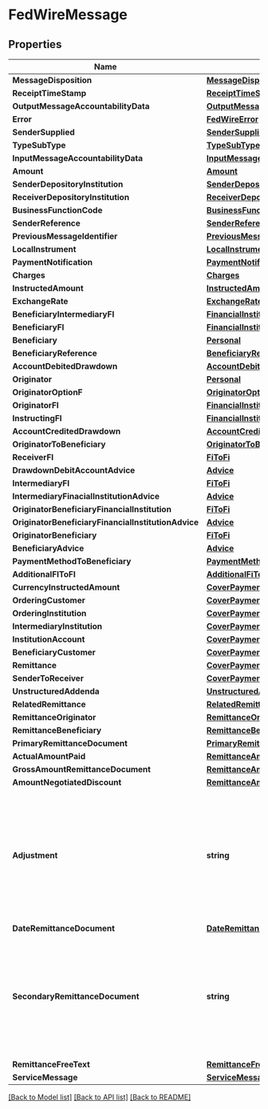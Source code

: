 # FedWireMessage

## Properties
Name | Type | Description | Notes
------------ | ------------- | ------------- | -------------
**MessageDisposition** | [**MessageDisposition**](MessageDisposition.md) |  | [optional] 
**ReceiptTimeStamp** | [**ReceiptTimeStamp**](ReceiptTimeStamp.md) |  | [optional] 
**OutputMessageAccountabilityData** | [**OutputMessageAccountabilityData**](OutputMessageAccountabilityData.md) |  | [optional] 
**Error** | [**FedWireError**](FEDWireError.md) |  | [optional] 
**SenderSupplied** | [**SenderSupplied**](SenderSupplied.md) |  | 
**TypeSubType** | [**TypeSubType**](TypeSubType.md) |  | 
**InputMessageAccountabilityData** | [**InputMessageAccountabilityData**](InputMessageAccountabilityData.md) |  | 
**Amount** | [**Amount**](Amount.md) |  | 
**SenderDepositoryInstitution** | [**SenderDepositoryInstitution**](SenderDepositoryInstitution.md) |  | 
**ReceiverDepositoryInstitution** | [**ReceiverDepositoryInstitution**](ReceiverDepositoryInstitution.md) |  | 
**BusinessFunctionCode** | [**BusinessFunctionCode**](BusinessFunctionCode.md) |  | 
**SenderReference** | [**SenderReference**](SenderReference.md) |  | [optional] 
**PreviousMessageIdentifier** | [**PreviousMessageIdentifier**](PreviousMessageIdentifier.md) |  | [optional] 
**LocalInstrument** | [**LocalInstrument**](LocalInstrument.md) |  | [optional] 
**PaymentNotification** | [**PaymentNotification**](PaymentNotification.md) |  | [optional] 
**Charges** | [**Charges**](Charges.md) |  | [optional] 
**InstructedAmount** | [**InstructedAmount**](InstructedAmount.md) |  | [optional] 
**ExchangeRate** | [**ExchangeRate**](ExchangeRate.md) |  | [optional] 
**BeneficiaryIntermediaryFI** | [**FinancialInstitution**](FinancialInstitution.md) |  | [optional] 
**BeneficiaryFI** | [**FinancialInstitution**](FinancialInstitution.md) |  | [optional] 
**Beneficiary** | [**Personal**](Personal.md) |  | [optional] 
**BeneficiaryReference** | [**BeneficiaryReference**](BeneficiaryReference.md) |  | [optional] 
**AccountDebitedDrawdown** | [**AccountDebitedDrawdown**](AccountDebitedDrawdown.md) |  | [optional] 
**Originator** | [**Personal**](Personal.md) |  | [optional] 
**OriginatorOptionF** | [**OriginatorOptionF**](OriginatorOptionF.md) |  | [optional] 
**OriginatorFI** | [**FinancialInstitution**](FinancialInstitution.md) |  | [optional] 
**InstructingFI** | [**FinancialInstitution**](FinancialInstitution.md) |  | [optional] 
**AccountCreditedDrawdown** | [**AccountCreditedDrawdown**](AccountCreditedDrawdown.md) |  | [optional] 
**OriginatorToBeneficiary** | [**OriginatorToBeneficiary**](OriginatorToBeneficiary.md) |  | [optional] 
**ReceiverFI** | [**FiToFi**](FIToFI.md) |  | [optional] 
**DrawdownDebitAccountAdvice** | [**Advice**](Advice.md) |  | [optional] 
**IntermediaryFI** | [**FiToFi**](FIToFI.md) |  | [optional] 
**IntermediaryFinacialInstitutionAdvice** | [**Advice**](Advice.md) |  | [optional] 
**OriginatorBeneficiaryFinancialInstitution** | [**FiToFi**](FIToFI.md) |  | [optional] 
**OriginatorBeneficiaryFinancialInstitutionAdvice** | [**Advice**](Advice.md) |  | [optional] 
**OriginatorBeneficiary** | [**FiToFi**](FIToFI.md) |  | [optional] 
**BeneficiaryAdvice** | [**Advice**](Advice.md) |  | [optional] 
**PaymentMethodToBeneficiary** | [**PaymentMethodToBeneficiary**](PaymentMethodToBeneficiary.md) |  | [optional] 
**AdditionalFIToFI** | [**AdditionalFiToFi**](AdditionalFIToFI.md) |  | [optional] 
**CurrencyInstructedAmount** | [**CoverPayment**](CoverPayment.md) |  | [optional] 
**OrderingCustomer** | [**CoverPayment**](CoverPayment.md) |  | [optional] 
**OrderingInstitution** | [**CoverPayment**](CoverPayment.md) |  | [optional] 
**IntermediaryInstitution** | [**CoverPayment**](CoverPayment.md) |  | [optional] 
**InstitutionAccount** | [**CoverPayment**](CoverPayment.md) |  | [optional] 
**BeneficiaryCustomer** | [**CoverPayment**](CoverPayment.md) |  | [optional] 
**Remittance** | [**CoverPayment**](CoverPayment.md) |  | [optional] 
**SenderToReceiver** | [**CoverPayment**](CoverPayment.md) |  | [optional] 
**UnstructuredAddenda** | [**UnstructuredAddenda**](UnstructuredAddenda.md) |  | [optional] 
**RelatedRemittance** | [**RelatedRemittance**](RelatedRemittance.md) |  | [optional] 
**RemittanceOriginator** | [**RemittanceOriginator**](RemittanceOriginator.md) |  | [optional] 
**RemittanceBeneficiary** | [**RemittanceBeneficiary**](RemittanceBeneficiary.md) |  | [optional] 
**PrimaryRemittanceDocument** | [**PrimaryRemittanceDocument**](PrimaryRemittanceDocument.md) |  | [optional] 
**ActualAmountPaid** | [**RemittanceAmount**](RemittanceAmount.md) |  | [optional] 
**GrossAmountRemittanceDocument** | [**RemittanceAmount**](RemittanceAmount.md) |  | [optional] 
**AmountNegotiatedDiscount** | [**RemittanceAmount**](RemittanceAmount.md) |  | [optional] 
**Adjustment** | **string** | Adjustment  * &#x60;01&#x60; - Pricing Error * &#x60;03&#x60; - Extension Error * &#x60;04&#x60; - Item Not Accepted (Damaged) * &#x60;05&#x60; - Item Not Accepted (Quality) * &#x60;06&#x60; - Quantity Contested 07   Incorrect Product * &#x60;11&#x60; - Returns (Damaged) * &#x60;12&#x60; - Returns (Quality) * &#x60;59&#x60; - Item Not Received * &#x60;75&#x60; - Total Order Not Received * &#x60;81&#x60; - Credit as Agreed * &#x60;CM&#x60; - Covered by Credit Memo  | [optional] 
**DateRemittanceDocument** | [**DateRemittanceDocument**](DateRemittanceDocument.md) |  | [optional] 
**SecondaryRemittanceDocument** | **string** | SecondaryRemittanceDocument  * &#x60;AROI&#x60; - Accounts Receivable Open Item * &#x60;DISP&#x60; - Dispatch Advice * &#x60;FXDR&#x60; - Foreign Exchange Deal Reference * &#x60;PROP&#x60; - Proprietary Document Type PUOR Purchase Order * &#x60;RADM&#x60; - Remittance Advice Message * &#x60;RPIN&#x60; - Related Payment Instruction * &#x60;SCOR1&#x60; - Structured Communication Reference VCHR Voucher  | [optional] 
**RemittanceFreeText** | [**RemittanceFreeText**](RemittanceFreeText.md) |  | [optional] 
**ServiceMessage** | [**ServiceMessage**](ServiceMessage.md) |  | [optional] 

[[Back to Model list]](../README.md#documentation-for-models) [[Back to API list]](../README.md#documentation-for-api-endpoints) [[Back to README]](../README.md)


